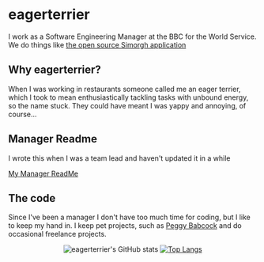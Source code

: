 # eagerterrier

I work as a Software Engineering Manager at the BBC for the World Service. We do things like [the open source Simorgh application](https://github.com/bbc/simorgh/)

## Why eagerterrier? 

When I was working in restaurants someone called me an eager terrier, which I took to mean enthusiastically tackling tasks with unbound energy, so the name stuck. They could have meant I was yappy and annoying, of course...

## Manager Readme

I wrote this when I was a team lead and haven't updated it in a while

[My Manager ReadMe](https://eagerterrier.github.io/eagerterrier/MANAGER_README.md)

## The code

Since I've been a manager I don't have too much time for coding, but I like to keep my hand in. I keep pet projects, such as [Peggy Babcock](https://peggybabcock.co.uk/) and do occasional freelance projects.

<div align="center">

![eagerterrier's GitHub stats](https://github-readme-stats.vercel.app/api?username=eagerterrier&show_icons=true&theme=radical)
[![Top Langs](https://github-readme-stats.vercel.app/api/top-langs/?username=eagerterrier&layout=compact&theme=radical)](https://github.com/anuraghazra/github-readme-stats)
</div>